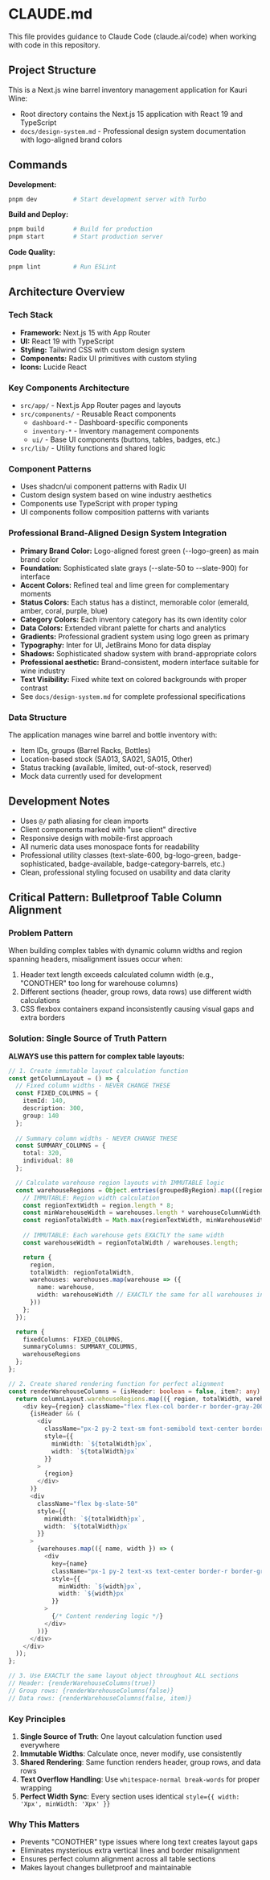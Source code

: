 # CLAUDE.md

This file provides guidance to Claude Code (claude.ai/code) when working with code in this repository.

## Project Structure

This is a Next.js wine barrel inventory management application for Kauri Wine:

- Root directory contains the Next.js 15 application with React 19 and TypeScript
- `docs/design-system.md` - Professional design system documentation with logo-aligned brand colors

## Commands

**Development:**
```bash
pnpm dev          # Start development server with Turbo
```

**Build and Deploy:**
```bash
pnpm build        # Build for production
pnpm start        # Start production server
```

**Code Quality:**
```bash
pnpm lint         # Run ESLint
```

## Architecture Overview

### Tech Stack
- **Framework:** Next.js 15 with App Router
- **UI:** React 19 with TypeScript
- **Styling:** Tailwind CSS with custom design system
- **Components:** Radix UI primitives with custom styling
- **Icons:** Lucide React

### Key Components Architecture
- `src/app/` - Next.js App Router pages and layouts
- `src/components/` - Reusable React components
  - `dashboard-*` - Dashboard-specific components
  - `inventory-*` - Inventory management components
  - `ui/` - Base UI components (buttons, tables, badges, etc.)
- `src/lib/` - Utility functions and shared logic

### Component Patterns
- Uses shadcn/ui component patterns with Radix UI
- Custom design system based on wine industry aesthetics
- Components use TypeScript with proper typing
- UI components follow composition patterns with variants

### Professional Brand-Aligned Design System Integration
- **Primary Brand Color:** Logo-aligned forest green (--logo-green) as main brand color
- **Foundation:** Sophisticated slate grays (--slate-50 to --slate-900) for interface
- **Accent Colors:** Refined teal and lime green for complementary moments
- **Status Colors:** Each status has a distinct, memorable color (emerald, amber, coral, purple, blue)
- **Category Colors:** Each inventory category has its own identity color
- **Data Colors:** Extended vibrant palette for charts and analytics
- **Gradients:** Professional gradient system using logo green as primary
- **Typography:** Inter for UI, JetBrains Mono for data display
- **Shadows:** Sophisticated shadow system with brand-appropriate colors
- **Professional aesthetic:** Brand-consistent, modern interface suitable for wine industry
- **Text Visibility:** Fixed white text on colored backgrounds with proper contrast
- See `docs/design-system.md` for complete professional specifications

### Data Structure
The application manages wine barrel and bottle inventory with:
- Item IDs, groups (Barrel Racks, Bottles)
- Location-based stock (SA013, SA021, SA015, Other)
- Status tracking (available, limited, out-of-stock, reserved)
- Mock data currently used for development

## Development Notes

- Uses `@/` path aliasing for clean imports
- Client components marked with "use client" directive
- Responsive design with mobile-first approach
- All numeric data uses monospace fonts for readability
- Professional utility classes (text-slate-600, bg-logo-green, badge-sophisticated, badge-available, badge-category-barrels, etc.)
- Clean, professional styling focused on usability and data clarity

## Critical Pattern: Bulletproof Table Column Alignment

### Problem Pattern
When building complex tables with dynamic column widths and region spanning headers, misalignment issues occur when:
1. Header text length exceeds calculated column width (e.g., "CONOTHER" too long for warehouse columns)
2. Different sections (header, group rows, data rows) use different width calculations
3. CSS flexbox containers expand inconsistently causing visual gaps and extra borders

### Solution: Single Source of Truth Pattern
**ALWAYS use this pattern for complex table layouts:**

```typescript
// 1. Create immutable layout calculation function
const getColumnLayout = () => {
  // Fixed column widths - NEVER CHANGE THESE
  const FIXED_COLUMNS = {
    itemId: 140,
    description: 300, 
    group: 140
  };
  
  // Summary column widths - NEVER CHANGE THESE
  const SUMMARY_COLUMNS = {
    total: 320,
    individual: 80
  };

  // Calculate warehouse region layouts with IMMUTABLE logic
  const warehouseRegions = Object.entries(groupedByRegion).map(([region, warehouses]) => {
    // IMMUTABLE: Region width calculation
    const regionTextWidth = region.length * 8;
    const minWarehouseWidth = warehouses.length * warehouseColumnWidth;
    const regionTotalWidth = Math.max(regionTextWidth, minWarehouseWidth);
    
    // IMMUTABLE: Each warehouse gets EXACTLY the same width
    const warehouseWidth = regionTotalWidth / warehouses.length;

    return {
      region,
      totalWidth: regionTotalWidth,
      warehouses: warehouses.map(warehouse => ({
        name: warehouse,
        width: warehouseWidth // EXACTLY the same for all warehouses in this region
      }))
    };
  });

  return {
    fixedColumns: FIXED_COLUMNS,
    summaryColumns: SUMMARY_COLUMNS,
    warehouseRegions
  };
};

// 2. Create shared rendering function for perfect alignment
const renderWarehouseColumns = (isHeader: boolean = false, item?: any) => {
  return columnLayout.warehouseRegions.map(({ region, totalWidth, warehouses }) => (
    <div key={region} className="flex flex-col border-r border-gray-200 flex-shrink-0">
      {isHeader && (
        <div 
          className="px-2 py-2 text-sm font-semibold text-center border-b border-gray-300 bg-slate-50" 
          style={{ 
            minWidth: `${totalWidth}px`,
            width: `${totalWidth}px`
          }}
        >
          {region}
        </div>
      )}
      <div 
        className="flex bg-slate-50" 
        style={{ 
          minWidth: `${totalWidth}px`,
          width: `${totalWidth}px`
        }}
      >
        {warehouses.map(({ name, width }) => (
          <div 
            key={name} 
            className="px-1 py-2 text-xs text-center border-r border-gray-100 whitespace-normal break-words" 
            style={{ 
              minWidth: `${width}px`, 
              width: `${width}px`
            }}
          >
            {/* Content rendering logic */}
          </div>
        ))}
      </div>
    </div>
  ));
};

// 3. Use EXACTLY the same layout object throughout ALL sections
// Header: {renderWarehouseColumns(true)}
// Group rows: {renderWarehouseColumns(false)}
// Data rows: {renderWarehouseColumns(false, item)}
```

### Key Principles
1. **Single Source of Truth**: One layout calculation function used everywhere
2. **Immutable Widths**: Calculate once, never modify, use consistently
3. **Shared Rendering**: Same function renders header, group rows, and data rows
4. **Text Overflow Handling**: Use `whitespace-normal break-words` for proper wrapping
5. **Perfect Width Sync**: Every section uses identical `style={{ width: 'Xpx', minWidth: 'Xpx' }}`

### Why This Matters
- Prevents "CONOTHER" type issues where long text creates layout gaps
- Eliminates mysterious extra vertical lines and border misalignment
- Ensures perfect column alignment across all table sections
- Makes layout changes bulletproof and maintainable